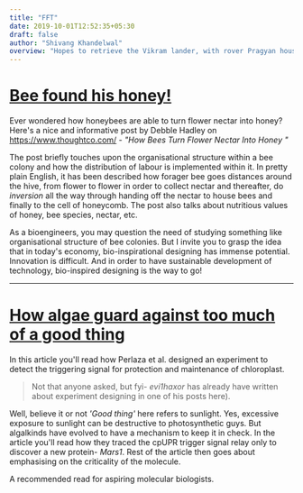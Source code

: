 ```yaml
---
title: "FFT"
date: 2019-10-01T12:52:35+05:30
draft: false
author: "Shivang Khandelwal"
overview: "Hopes to retrieve the Vikram lander, with rover Pragyan housed inside it, are fading as the 14-day window for the Indian Space Research Organisation (Isro) to restore its link with the lander ended on Saturday (September 21). The lander and the rover have a mission life of 14 earth days. Lander Vikram, with rover Pragyan housed inside it, lost communication with ground-station on September 7 seven during its final descent, just 2.1 km above the lunar surface, minutes before the planned touch-down on the Moon."
---
```


# [Bee found his honey!](https://www.thoughtco.com/how-do-bees-make-honey-1968084)

Ever wondered how honeybees are able to turn flower nectar into honey? Here's a nice and informative post by Debble Hadley on https://www.thoughtco.com/ - _"How Bees Turn Flower Nectar Into Honey "_ 

The post briefly touches upon the organisational structure within a bee colony and how the distribution of labour is implemented within it. In pretty plain English, it has been described how forager bee goes distances around the hive, from flower to flower in order to collect nectar and thereafter, do _inversion_ all the way through handing off the nectar to house bees and finally to the cell of honeycomb.
The post also talks about nutritious values of honey, bee species, nectar, etc. 

As a bioengineers, you may question the need of studying something like organisational structure of bee colonies. But I invite you to grasp the idea that in today's economy, bio-inspirational designing has immense potential. Innovation is difficult. And in order to have sustainable development of technology, bio-inspired designing is the way to go!  
<hr>

# [How algae guard against too much of a good thing](https://elifesciences.org/digests/49577/how-algae-guard-against-too-much-of-a-good-thing)

In this article you'll read how Perlaza et al. designed an experiment to detect the triggering signal for protection and maintenance of chloroplast.

> Not that anyone asked, but fyi- _evi1haxor_ has already have written about experiment designing in one of his posts here).

Well, believe it or not _'Good thing'_ here refers to sunlight. Yes, excessive exposure to sunlight can be destructive to photosynthetic guys. But algalkinds have evolved to have a mechanism to keep it in check. In the article you'll read how they traced the cpUPR trigger signal relay only to discover a new protein- _Mars1_. Rest of the article then goes about emphasising on the criticality of the molecule. 

A recommended read for aspiring molecular biologists.